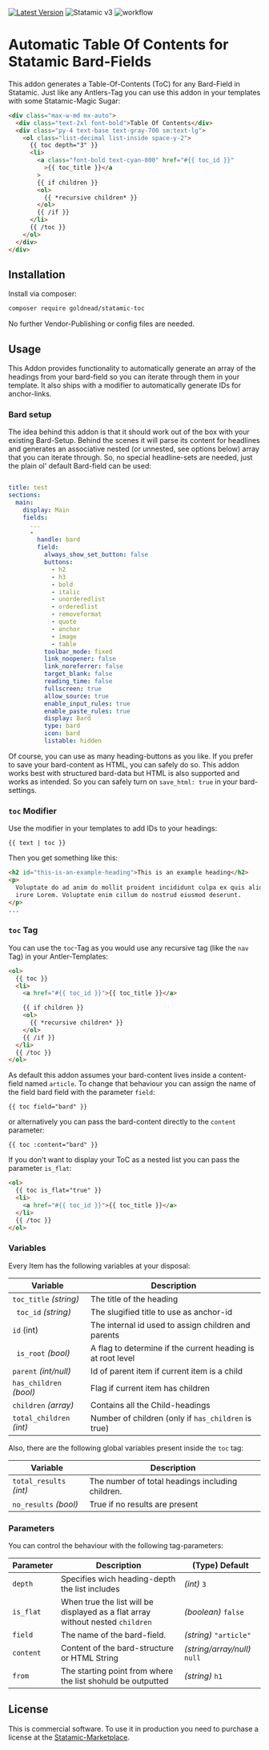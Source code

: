 [![Latest Version](https://img.shields.io/github/v/release/goldnead/statamic-toc?style=flat-square)](https://github.com/goldnead/statamic-toc/releases)
![Statamic v3](https://img.shields.io/badge/Statamic-3+-FF269E)
![workflow](https://github.com/goldnead/statamic-toc/actions/workflows/tests.yaml/badge.svg)

# Automatic Table Of Contents for Statamic Bard-Fields

This addon generates a Table-Of-Contents (ToC) for any Bard-Field in Statamic. Just like any Antlers-Tag you can use this addon in your templates with some Statamic-Magic Sugar:

```html
<div class="max-w-md mx-auto">
  <div class="text-2xl font-bold">Table Of Contents</div>
  <div class="py-4 text-base text-gray-700 sm:text-lg">
    <ol class="list-decimal list-inside space-y-2">
      {{ toc depth="3" }}
      <li>
        <a class="font-bold text-cyan-800" href="#{{ toc_id }}"
          >{{ toc_title }}</a
        >
        {{ if children }}
        <ol>
          {{ *recursive children* }}
        </ol>
        {{ /if }}
      </li>
      {{ /toc }}
    </ol>
  </div>
</div>
```

## Installation

Install via composer:

```bash
composer require goldnead/statamic-toc
```

No further Vendor-Publishing or config files are needed.

## Usage

This Addon provides functionality to automatically generate an array of the headings from your bard-field so you can iterate through them in your template. It also ships with a modifier to automatically generate IDs for anchor-links.

### Bard setup

The idea behind this addon is that it should work out of the box with your existing Bard-Setup. Behind the scenes it will parse its
content for headlines and generates an associative nested (or unnested, see options below) array that you can iterate through.
So, no special headline-sets are needed, just the plain ol' default Bard-field can be used:

```yaml

title: test
sections:
  main:
    display: Main
    fields:
      ...
      -
        handle: bard
        field:
          always_show_set_button: false
          buttons:
            - h2
            - h3
            - bold
            - italic
            - unorderedlist
            - orderedlist
            - removeformat
            - quote
            - anchor
            - image
            - table
          toolbar_mode: fixed
          link_noopener: false
          link_noreferrer: false
          target_blank: false
          reading_time: false
          fullscreen: true
          allow_source: true
          enable_input_rules: true
          enable_paste_rules: true
          display: Bard
          type: bard
          icon: bard
          listable: hidden

```

Of course, you can use as many heading-buttons as you like.
If you prefer to save your bard-content as HTML, you can safely do so. This addon works best with structured bard-data
but HTML is also supported and works as intended. So you can safely turn on `save_html: true` in your bard-settings.

### `toc` Modifier

Use the modifier in your templates to add IDs to your headings:

```
{{ text | toc }}
```

Then you get something like this:

```html
<h2 id="this-is-an-example-heading">This is an example heading</h2>
<p>
  Voluptate do ad anim do mollit proident incididunt culpa ex quis aliquip et
  irure Lorem. Voluptate enim cillum do nostrud eiusmod deserunt.
</p>
...
```

### `toc` Tag

You can use the `toc`-Tag as you would use any recursive tag (like the `nav` Tag) in your Antler-Templates:

```html
<ol>
  {{ toc }}
  <li>
    <a href="#{{ toc_id }}">{{ toc_title }}</a>

    {{ if children }}
    <ol>
      {{ *recursive children* }}
    </ol>
    {{ /if }}
  </li>
  {{ /toc }}
</ol>
```

As default this addon assumes your bard-content lives inside a content-field
named `article`. To change that behaviour you can assign the name of the field
bard field with the parameter `field`:

`{{ toc field="bard" }}`

or alternatively you can pass the bard-content directly to the `content` parameter:

`{{ toc :content="bard" }}`

If you don't want to display your ToC as a nested list you can pass the parameter `is_flat`:

```html
<ol>
  {{ toc is_flat="true" }}
  <li>
    <a href="#{{ toc_id }}">{{ toc_title }}</a>
  </li>
  {{ /toc }}
</ol>
```

### Variables

Every Item has the following variables at your disposal:

| Variable                | Description                                                 |
| ----------------------- | ----------------------------------------------------------- |
| `toc_title` _(string)_  | The title of the heading                                    |
| ` toc_id` _(string)_    | The slugified title to use as anchor-id                     |
| `id` (int)              |  The internal id used to assign children and parents        |
| ` is_root` _(bool)_     | A flag to determine if the current heading is at root level |
| `parent` _(int/null)_   | Id of parent item if current item is a child                |
| `has_children` _(bool)_ |  Flag if current item has children                          |
| `children` _(array)_    | Contains all the Child-headings                             |
| `total_children` _(int)_| Number of children (only if `has_children` is true)         |

Also, there are the following global variables present inside the `toc` tag:

| Variable                | Description                                      |
| ----------------------- | ------------------------------------------------ |
| `total_results` _(int)_ | The number of total headings including children. |
| `no_results` _(bool)_   | True if no results are present                   |


### Parameters

You can control the behaviour with the following tag-parameters:

| Parameter | Description                                                                    | (Type) Default               |
| --------- | ------------------------------------------------------------------------------ | ---------------------------- |
| `depth`   | Specifies wich heading-depth the list includes                                 | _(int)_ `3`                  |
| `is_flat` | When true the list will be displayed as a flat array without nested `children` | _(boolean)_ `false`          |
| `field`   | The name of the bard-field.                                                    | _(string)_ `"article"`       |
| `content` | Content of the bard-structure or HTML String                                   | _(string/array/null)_ `null` |
| `from`    | The starting point from where the list shohuld be outputted                    | _(string)_ `h1`              |

## License

This is commercial software. To use it in production you need to purchase a license at the [Statamic-Marketplace](https://statamic.com/addons).
